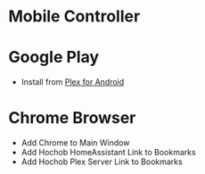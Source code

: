 # Mobile Controller

# Google Play

- Install from [Plex for Android](https://play.google.com/store/apps/details?id=com.plexapp.android)

# Chrome Browser

- Add Chrome to Main Window
- Add Hochob HomeAssistant Link to Bookmarks
- Add Hochob Plex Server Link to Bookmarks